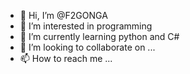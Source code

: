 - 👋 Hi, I’m @F2GONGA
- 👀 I’m interested in programming
- 🌱 I’m currently learning python and C#
- 💞️ I’m looking to collaborate on ...
- 📫 How to reach me ...

<!---
F2GONGA/F2GONGA is a ✨ special ✨ repository because its `README.md` (this file) appears on your GitHub profile.
You can click the Preview link to take a look at your changes.
--->
